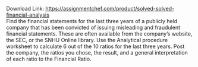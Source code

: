 Download Link: https://assignmentchef.com/product/solved-solved-financial-analysis
<br>
Find the financial statements for the last three years of a publicly held company that has been convicted of issuing misleading and fraudulent financial statements. These are often available from the company’s website, the SEC, or the SNHU Online library. Use the Analytical procedure worksheet to calculate 6 out of the 10 ratios for the last three years. Post the company, the ratios you chose, the result, and a general interpretation of each ratio to the Financial Ratio.